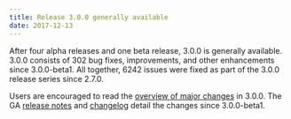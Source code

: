 ```yaml
---
title: Release 3.0.0 generally available
date: 2017-12-13
---
```

<!---
  Licensed under the Apache License, Version 2.0 (the "License");
  you may not use this file except in compliance with the License.
  You may obtain a copy of the License at

   http://www.apache.org/licenses/LICENSE-2.0

  Unless required by applicable law or agreed to in writing, software
  distributed under the License is distributed on an "AS IS" BASIS,
  WITHOUT WARRANTIES OR CONDITIONS OF ANY KIND, either express or implied.
  See the License for the specific language governing permissions and
  limitations under the License. See accompanying LICENSE file.
-->

After four alpha releases and one beta release, 3.0.0 is generally
available. 3.0.0 consists of 302 bug fixes, improvements, and other
enhancements since 3.0.0-beta1. All together, 6242 issues were fixed as
part of the 3.0.0 release series since 2.7.0.

Users are encouraged to read the [overview of major
changes](http://hadoop.apache.org/docs/r3.0.0/index.html) in 3.0.0. The
GA [release
notes](http://hadoop.apache.org/docs/r3.0.0/hadoop-project-dist/hadoop-common/release/3.0.0/RELEASENOTES.3.0.0.html)
and
[changelog](http://hadoop.apache.org/docs/r3.0.0/hadoop-project-dist/hadoop-common/release/3.0.0/CHANGES.3.0.0.html)
detail the changes since 3.0.0-beta1.
